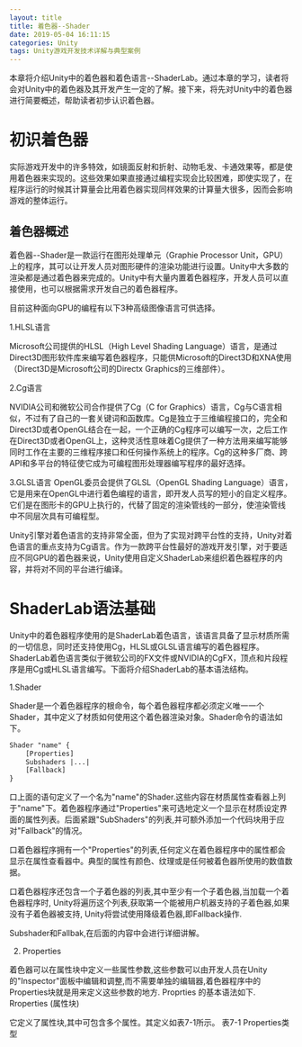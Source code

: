 ```yaml
---
layout: title
title: 着色器--Shader
date: 2019-05-04 16:11:15
categories: Unity
tags: Unity游戏开发技术详解与典型案例
---
```

本章将介绍Unity中的着色器和着色语言\-\-ShaderLab。通过本章的学习，读者将会对Unity中的着色器及其开发产生一定的了解。接下来，将先对Unity中的着色器进行简要概述，帮助读者初步认识着色器。

<!--more-->

# 初识着色器

实际游戏开发中的许多特效，如镜面反射和折射、动物毛发、卡通效果等，都是使用着色器来实现的。这些效果如果直接通过编程实现会比较困难，即使实现了，在程序运行的时候其计算量会比用着色器实现同样效果的计算量大很多，因而会影响游戏的整体运行。

## 着色器概述

着色器\-\-Shader是一款运行在图形处理单元（Graphie Processor Unit，GPU）上的程序，其可以让开发人员对图形硬件的渲染功能进行设置。Unity中大多数的渲染都是通过着色器来完成的。Unity中有大量内置着色器程序，开发人员可以直接使用，也可以根据需求开发自己的着色器程序。

目前这种面向GPU的编程有以下3种高级图像语言可供选择。

1.HLSL语言

Microsoft公司提供的HLSL（High Level Shading Language）语言，是通过Direct3D图形软件库来编写着色器程序，只能供Microsoft的Direct3D和XNA使用（Direct3D是Microsoft公司的Directx Graphics的三维部件）。

2.Cg语言

NVIDIA公司和微软公司合作提供了Cg（C for Graphics）语言，Cg与C语言相似，不过有了自己的一套关键词和函数库。Cg是独立于三维编程接口的，完全和Direct3D或者OpenGL结合在一起，一个正确的Cg程序可以编写一次，之后工作在Direct3D或者OpenGL上，这种灵活性意味着Cg提供了一种方法用来编写能够同时工作在主要的三维程序接口和任何操作系统上的程序。Cg的这种多厂商、跨API和多平台的特征使它成为可编程图形处理器编写程序的最好选择。

3.GLSL语言
OpenGL委员会提供了GLSL（OpenGL Shading Language）语言，它是用来在OpenGL中进行着色编程的语言，即开发人员写的短小的自定义程序。它们是在图形卡的GPU上执行的，代替了固定的渲染管线的一部分，使渲染管线中不同层次具有可编程型。

Unity引擎对着色语言的支持非常全面，但为了实现对跨平台性的支持，Unity对着色语言的重点支持为Cg语言。作为一款跨平台性最好的游戏开发引擎，对于要适应不同GPU的着色器来说，Unity使用自定义ShaderLab来组织着色器程序的内容，并将对不同的平台进行编译。

# ShaderLab语法基础

Unity中的着色器程序使用的是ShaderLab着色语言，该语言具备了显示材质所需的一切信息，同时还支持使用Cg，HLSL或GLSL语言编写的着色器程序。ShaderLab着色语言类似于微软公司的FX文件或NVIDIA的CgFX，顶点和片段程序是用Cg或HLSL语言编写。下面将介绍ShaderLab的基本语法结构。

1.Shader

Shader是一个着色器程序的根命令，每个着色器程序都必须定义唯一一个Shader，其中定义了材质如何使用这个着色器渲染对象。Shader命令的语法如下。
```html
Shader "name" {
    [Properties]
    Subshaders |...|
    [Fallback]
}
```

口上面的语句定义了一个名为"name"的Shader.这些内容在材质属性查看器上列于"name"下。着色器程序通过"Properties"来可选地定义一个显示在材质设定界面的属性列表。后面紧跟"SubShaders"的列表,并可额外添加一个代码块用于应对"Fallback"的情况。

口着色器程序拥有一个"Properties"的列表,任何定义在着色器程序中的属性都会显示在属性查看器中。典型的属性有颜色、纹理或是任何被着色器所使用的数值数据。



口着色器程序还包含一个子着色器的列表,其中至少有一个子着色器,当加载一个着色器程序时, Unity将遍历这个列表,获取第一个能被用户机器支持的子着色器,如果没有子着色器被支持, Unity将尝试使用降级着色器,即Fallback操作.

Subshader和Fallbak,在后面的内容中会进行详细讲解。

2. Properties

着色器可以在属性块中定义一些属性参数,这些参数可以由开发人员在Unity的"Inspector"面板中编辑和调整,而不需要单独的编辑器,着色器程序中的Properties块就是用来定义这些参数的地方. Proprties 的基本语法如下.
Rroperties (属性块)

它定义了属性块,其中可包含多个属性。其定义如表7-1所示。
表7-1  Properties类型
